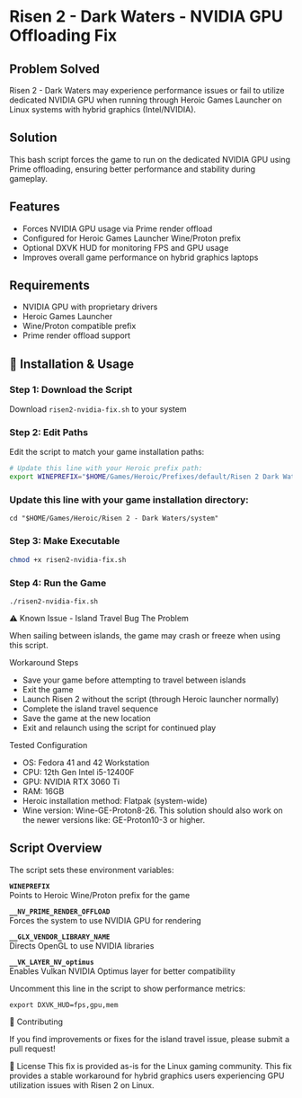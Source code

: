 # Risen 2 - Dark Waters - NVIDIA GPU Offloading Fix

## Problem Solved
Risen 2 - Dark Waters may experience performance issues or fail to utilize dedicated NVIDIA GPU when running through Heroic Games Launcher on Linux systems with hybrid graphics (Intel/NVIDIA).

## Solution
This bash script forces the game to run on the dedicated NVIDIA GPU using Prime offloading, ensuring better performance and stability during gameplay.

## Features
- Forces NVIDIA GPU usage via Prime render offload
- Configured for Heroic Games Launcher Wine/Proton prefix
- Optional DXVK HUD for monitoring FPS and GPU usage
- Improves overall game performance on hybrid graphics laptops

## Requirements
- NVIDIA GPU with proprietary drivers
- Heroic Games Launcher
- Wine/Proton compatible prefix
- Prime render offload support

## 🔧 Installation & Usage

### Step 1: Download the Script
Download `risen2-nvidia-fix.sh` to your system

### Step 2: Edit Paths
Edit the script to match your game installation paths:

```bash
# Update this line with your Heroic prefix path:
export WINEPREFIX="$HOME/Games/Heroic/Prefixes/default/Risen 2 Dark Waters/pfx"
```

### Update this line with your game installation directory:

```
cd "$HOME/Games/Heroic/Risen 2 - Dark Waters/system"
```

### Step 3: Make Executable
```bash
chmod +x risen2-nvidia-fix.sh
```

### Step 4: Run the Game
```
./risen2-nvidia-fix.sh
```

⚠️ Known Issue - Island Travel Bug
The Problem

When sailing between islands, the game may crash or freeze when using this script.

Workaround Steps

- Save your game before attempting to travel between islands
- Exit the game
- Launch Risen 2 without the script (through Heroic launcher normally)
- Complete the island travel sequence
- Save the game at the new location
- Exit and relaunch using the script for continued play

Tested Configuration

- OS: Fedora 41 and 42 Workstation
- CPU: 12th Gen Intel i5-12400F
- GPU: NVIDIA RTX 3060 Ti
- RAM: 16GB
- Heroic installation method: Flatpak (system-wide)
- Wine version: Wine-GE-Proton8-26. This solution should also work on the newer versions like: GE-Proton10-3 or higher.

## Script Overview

The script sets these environment variables:

**`WINEPREFIX`**  
Points to Heroic Wine/Proton prefix for the game

**`__NV_PRIME_RENDER_OFFLOAD`**  
Forces the system to use NVIDIA GPU for rendering

**`__GLX_VENDOR_LIBRARY_NAME`**  
Directs OpenGL to use NVIDIA libraries

**`__VK_LAYER_NV_optimus`**  
Enables Vulkan NVIDIA Optimus layer for better compatibility


Uncomment this line in the script to show performance metrics:
```
export DXVK_HUD=fps,gpu,mem
```

🤝 Contributing

If you find improvements or fixes for the island travel issue, please submit a pull request!

📄 License
This fix is provided as-is for the Linux gaming community. This fix provides a stable workaround for hybrid graphics users experiencing GPU utilization issues with Risen 2 on Linux.

